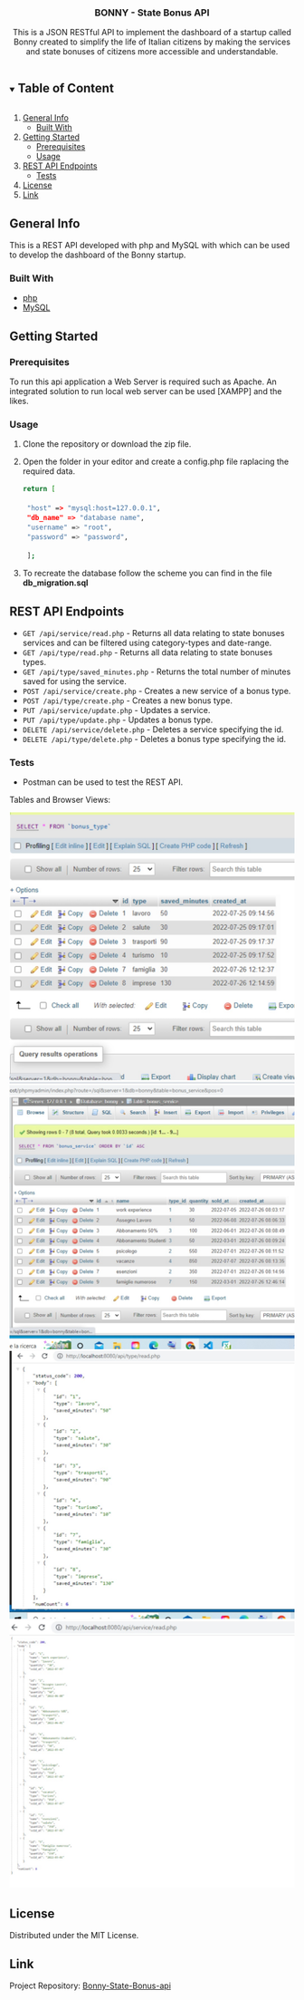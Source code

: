 <p align="center">

  <h3 align="center">BONNY - State Bonus API</h3>

  <p align="center">
   This is a JSON RESTful API to implement the dashboard of a startup called Bonny created to simplify the life of Italian citizens by making the services and state bonuses of citizens more accessible and understandable.
  </p>

</p>

<details open="open">
  <summary><h2 style="display: inline-block">Table of Content</h2></summary>
  <ol>
    <li>
      <a href="#general-info">General Info</a>
      <ul>
        <li><a href="#built-with">Built With</a></li>
      </ul>
    </li>
    <li>
      <a href="#getting-started">Getting Started</a>
      <ul>
        <li><a href="#prerequisites">Prerequisites</a></li>
        <li><a href="#usage">Usage</a></li>
      </ul>
    </li>
    <li>
      <a href="#rest-api-endpoints">REST API Endpoints</a>
      <ul>
        <li><a href="#tests">Tests</a></li>
      </ul>
    </li>
    <li><a href="#license">License</a></li>
    <li><a href="#link">Link</a></li>
  </ol>
</details>

## General Info
This is a REST API developed with php and MySQL with which can be used to develop the dashboard of the Bonny startup.

### Built With

- [php](https://www.php.net/)
- [MySQL](https://www.mysql.com/)

## Getting Started

### Prerequisites

To run this api application a Web Server is required such as Apache. An integrated solution to run local web server can be used [XAMPP] and the likes.

### Usage

1. Clone the repository or download the zip file.  

2. Open the folder in your editor and create a config.php file raplacing the required data.

   ```sh
   return [

    "host" => "mysql:host=127.0.0.1",
    "db_name" => "database name",
    "username" => "root",
    "password" => "password",

    ];

   ```

3. To recreate the database follow the scheme you can find in the file <strong>db_migration.sql </strong>


## REST API Endpoints

- `GET /api/service/read.php` - Returns all data relating to state bonuses services and can be filtered using category-types and date-range.   
- `GET /api/type/read.php` - Returns all data relating to state bonuses types.
- `GET /api/type/saved_minutes.php` - Returns the total number of minutes saved for using the service.
- `POST /api/service/create.php` - Creates a new service of a bonus type.
- `POST /api/type/create.php` - Creates a new bonus type.
- `PUT /api/service/update.php` - Updates a service.
- `PUT /api/type/update.php` - Updates a bonus type.
- `DELETE /api/service/delete.php` - Deletes a service specifying the id.
- `DELETE /api/type/delete.php` - Deletes a bonus type specifying the id.

### Tests

- Postman can be used to test the REST API.

<p>Tables and Browser Views:</p>

<img src = "assets/images/bonus-type-table.jpg" alt = "bonus-type-table">
<img src = "assets/images/bonus-service-table.jpg" alt = "bonus-service-table">
<img src = "assets/images/type-api.jpg" alt = "type-api">
<img src = "assets/images/service-api.jpg" alt = "service-api">

## License

Distributed under the MIT License.

## Link

Project Repository: [Bonny-State-Bonus-api](https://github.com/oglili/Bonny-State-Bonus-api)
